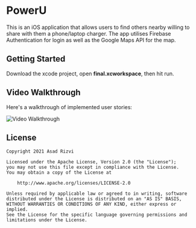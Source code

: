 # PowerU

This is an iOS application that allows users to find others nearby willing to share with them a phone/laptop charger. The app utilises Firebase Authentication for login as well as the Google Maps API for the map. 

## Getting Started

Download the xcode project, open **final.xcworkspace**, then hit run.

## Video Walkthrough

Here's a walkthrough of implemented user stories:

<img src='final_demo.mov' title='Video Walkthrough' width='' alt='Video Walkthrough' /><br>

## License

    Copyright 2021 Asad Rizvi

    Licensed under the Apache License, Version 2.0 (the "License");
    you may not use this file except in compliance with the License.
    You may obtain a copy of the License at

        http://www.apache.org/licenses/LICENSE-2.0

    Unless required by applicable law or agreed to in writing, software
    distributed under the License is distributed on an "AS IS" BASIS,
    WITHOUT WARRANTIES OR CONDITIONS OF ANY KIND, either express or implied.
    See the License for the specific language governing permissions and
    limitations under the License.
